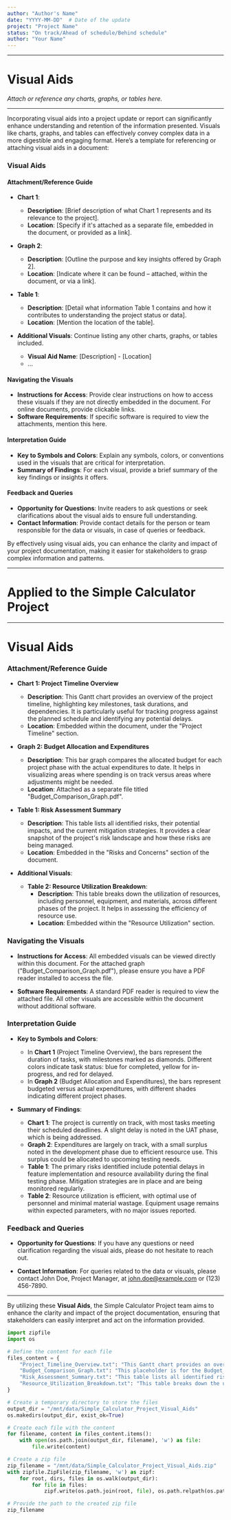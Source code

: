 ```yaml
---
author: "Author's Name"
date: "YYYY-MM-DD"  # Date of the update
project: "Project Name"
status: "On track/Ahead of schedule/Behind schedule"
author: "Your Name"
---
```

---
# Visual Aids

_Attach or reference any charts, graphs, or tables here._

---
Incorporating visual aids into a project update or report can significantly enhance understanding and retention of the information presented. Visuals like charts, graphs, and tables can effectively convey complex data in a more digestible and engaging format. Here’s a template for referencing or attaching visual aids in a document:

### Visual Aids

#### Attachment/Reference Guide
- **Chart 1**: 
  - **Description**: [Brief description of what Chart 1 represents and its relevance to the project].
  - **Location**: [Specify if it's attached as a separate file, embedded in the document, or provided as a link].

- **Graph 2**: 
  - **Description**: [Outline the purpose and key insights offered by Graph 2].
  - **Location**: [Indicate where it can be found – attached, within the document, or via a link].

- **Table 1**: 
  - **Description**: [Detail what information Table 1 contains and how it contributes to understanding the project status or data].
  - **Location**: [Mention the location of the table].

- **Additional Visuals**: Continue listing any other charts, graphs, or tables included.
  - **Visual Aid Name**: [Description] - [Location]
  - ...

#### Navigating the Visuals
- **Instructions for Access**: Provide clear instructions on how to access these visuals if they are not directly embedded in the document. For online documents, provide clickable links.
- **Software Requirements**: If specific software is required to view the attachments, mention this here.

#### Interpretation Guide
- **Key to Symbols and Colors**: Explain any symbols, colors, or conventions used in the visuals that are critical for interpretation.
- **Summary of Findings**: For each visual, provide a brief summary of the key findings or insights it offers.

#### Feedback and Queries
- **Opportunity for Questions**: Invite readers to ask questions or seek clarifications about the visual aids to ensure full understanding.
- **Contact Information**: Provide contact details for the person or team responsible for the data or visuals, in case of queries or feedback.

By effectively using visual aids, you can enhance the clarity and impact of your project documentation, making it easier for stakeholders to grasp complex information and patterns.

---
# Applied to the Simple Calculator Project 

---
# Visual Aids

### Attachment/Reference Guide

- **Chart 1: Project Timeline Overview**
  - **Description**: This Gantt chart provides an overview of the project timeline, highlighting key milestones, task durations, and dependencies. It is particularly useful for tracking progress against the planned schedule and identifying any potential delays.
  - **Location**: Embedded within the document, under the "Project Timeline" section.

- **Graph 2: Budget Allocation and Expenditures**
  - **Description**: This bar graph compares the allocated budget for each project phase with the actual expenditures to date. It helps in visualizing areas where spending is on track versus areas where adjustments might be needed.
  - **Location**: Attached as a separate file titled "Budget_Comparison_Graph.pdf".

- **Table 1: Risk Assessment Summary**
  - **Description**: This table lists all identified risks, their potential impacts, and the current mitigation strategies. It provides a clear snapshot of the project's risk landscape and how these risks are being managed.
  - **Location**: Embedded in the "Risks and Concerns" section of the document.

- **Additional Visuals**:
  - **Table 2: Resource Utilization Breakdown**: 
    - **Description**: This table breaks down the utilization of resources, including personnel, equipment, and materials, across different phases of the project. It helps in assessing the efficiency of resource use.
    - **Location**: Embedded within the "Resource Utilization" section.

### Navigating the Visuals

- **Instructions for Access**: All embedded visuals can be viewed directly within this document. For the attached graph ("Budget_Comparison_Graph.pdf"), please ensure you have a PDF reader installed to access the file.
  
- **Software Requirements**: A standard PDF reader is required to view the attached file. All other visuals are accessible within the document without additional software.

### Interpretation Guide

- **Key to Symbols and Colors**:
  - In **Chart 1** (Project Timeline Overview), the bars represent the duration of tasks, with milestones marked as diamonds. Different colors indicate task status: blue for completed, yellow for in-progress, and red for delayed.
  - In **Graph 2** (Budget Allocation and Expenditures), the bars represent budgeted versus actual expenditures, with different shades indicating different project phases.
  
- **Summary of Findings**:
  - **Chart 1**: The project is currently on track, with most tasks meeting their scheduled deadlines. A slight delay is noted in the UAT phase, which is being addressed.
  - **Graph 2**: Expenditures are largely on track, with a small surplus noted in the development phase due to efficient resource use. This surplus could be allocated to upcoming testing needs.
  - **Table 1**: The primary risks identified include potential delays in feature implementation and resource availability during the final testing phase. Mitigation strategies are in place and are being monitored regularly.
  - **Table 2**: Resource utilization is efficient, with optimal use of personnel and minimal material wastage. Equipment usage remains within expected parameters, with no major issues reported.

### Feedback and Queries

- **Opportunity for Questions**: If you have any questions or need clarification regarding the visual aids, please do not hesitate to reach out.
  
- **Contact Information**: For queries related to the data or visuals, please contact John Doe, Project Manager, at john.doe@example.com or (123) 456-7890.

---

By utilizing these **Visual Aids**, the Simple Calculator Project team aims to enhance the clarity and impact of the project documentation, ensuring that stakeholders can easily interpret and act on the information provided.


```python
import zipfile
import os

# Define the content for each file
files_content = {
    "Project_Timeline_Overview.txt": "This Gantt chart provides an overview of the project timeline, highlighting key milestones, task durations, and dependencies.",
    "Budget_Comparison_Graph.txt": "This placeholder is for the Budget_Comparison_Graph, which would normally contain a PDF graph comparing budget allocation and expenditures.",
    "Risk_Assessment_Summary.txt": "This table lists all identified risks, their potential impacts, and the current mitigation strategies.",
    "Resource_Utilization_Breakdown.txt": "This table breaks down the utilization of resources, including personnel, equipment, and materials, across different phases of the project."
}

# Create a temporary directory to store the files
output_dir = "/mnt/data/Simple_Calculator_Project_Visual_Aids"
os.makedirs(output_dir, exist_ok=True)

# Create each file with the content
for filename, content in files_content.items():
    with open(os.path.join(output_dir, filename), 'w') as file:
        file.write(content)

# Create a zip file
zip_filename = "/mnt/data/Simple_Calculator_Project_Visual_Aids.zip"
with zipfile.ZipFile(zip_filename, 'w') as zipf:
    for root, dirs, files in os.walk(output_dir):
        for file in files:
            zipf.write(os.path.join(root, file), os.path.relpath(os.path.join(root, file), output_dir))

# Provide the path to the created zip file
zip_filename

```